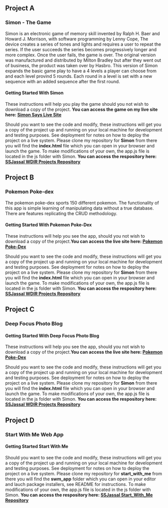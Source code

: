 ## Project A
### Simon - The Game

Simon is an electronic game of memory skill invented by Ralph H. Baer and Howard J. Morrison, with software programming by Lenny Cope, The device creates a series of tones and lights and requires a user to repeat the series. If the user succeeds the series becomes progressively longer and more complex. Once the user fails, the game is over. The original version was manufactured and distributed by Milton Bradley but after they went out of business, the product was taken over by Hasbro. This version of Simon expands the basic game play to have a 4 levels a player can choose from and each level provind 5 rounds.  Each round in a level is set with a new sequence with an added sequence after the first round.

#### Getting Started With Simon

These instructions will help you play the game should you not wish to download a copy of the project. **You can access the game on my live site here: [Simon Says Live Site](https://ssjassal.github.io/simon_says/Simon/index.html)**


Should you want to see the code and modify, these instructions will get you a copy of the project up and running on your local machine for development and testing purposes. See deployment for notes on how to deploy the project on a live system. Please clone my repository for **Simon** from there you will find the **index.html** file which you can open in your browser and launch the game.  To make modifications of your own, the app.js file is located in the js folder with Simon. **You can access the respository here: [SSJassal WDIR Projects Repository](https://github.com/ssjassal/simon_says)**

## Project B
### Pokemon Poke-dex

The pokemon poke-dex sports 150 different pokemon.  The functionality of this app is simple learning of manipulating data without a true database.  There are features replicating the CRUD methodology.  

#### Getting Started With Pokemon Poke-Dex
These instructions will help you see the app, should you not wish to download a copy of the project.**You can access the live site here: [Pokemon Poke-Dex](www.tbd.com)**

Should you want to see the code and modify, these instructions will get you a copy of the project up and running on your local machine for development and testing purposes. See deployment for notes on how to deploy the project on a live system. Please clone my repository for **Simon** from there you will find the **index.html** file which you can open in your browser and launch the game.  To make modifications of your own, the app.js file is located in the js folder with Simon. **You can access the respository here: [SSJassal WDIR Projects Repository](https://github.com/ssjassal/simon_says)**

## Project C
### Deep Focus Photo Blog

#### Getting Started With Deep Focus Photo Blog
These instructions will help you see the app, should you not wish to download a copy of the project.**You can access the live site here: [Pokemon Poke-Dex](www.tbd.com)**

Should you want to see the code and modify, these instructions will get you a copy of the project up and running on your local machine for development and testing purposes. See deployment for notes on how to deploy the project on a live system. Please clone my repository for **Simon** from there you will find the **index.html** file which you can open in your browser and launch the game.  To make modifications of your own, the app.js file is located in the js folder with Simon. **You can access the respository here: [SSJassal WDIR Projects Repository](https://github.com/ssjassal/simon_says)**

## Project D
### Start With Me Web App

#### Getting Started Start With Me
Should you want to see the code and modify, these instructions will get you a copy of the project up and running on your local machine for development and testing purposes. See deployment for notes on how to deploy the project on a live system. Please clone my repository for **start_with_me** from there you will find the **swm_app** folder which you can open in your editor and lauch package installers, see README for instructions.  To make modifications of your own, the app.js file is located in the js folder with Simon. **You can access the respository here: [SSJassal Start_With_Me Repository](https://github.com/ssjassal/start_with_me)**

